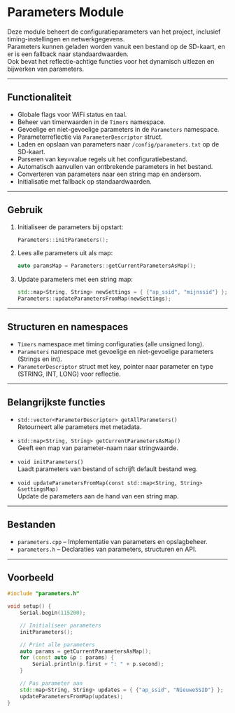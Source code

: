 # Parameters Module

Deze module beheert de configuratieparameters van het project, inclusief timing-instellingen en netwerkgegevens.  
Parameters kunnen geladen worden vanuit een bestand op de SD-kaart, en er is een fallback naar standaardwaarden.  
Ook bevat het reflectie-achtige functies voor het dynamisch uitlezen en bijwerken van parameters.

---

## Functionaliteit

- Globale flags voor WiFi status en taal.
- Beheer van timerwaarden in de `Timers` namespace.
- Gevoelige en niet-gevoelige parameters in de `Parameters` namespace.
- Parameterreflectie via `ParameterDescriptor` struct.
- Laden en opslaan van parameters naar `/config/parameters.txt` op de SD-kaart.
- Parseren van key=value regels uit het configuratiebestand.
- Automatisch aanvullen van ontbrekende parameters in het bestand.
- Converteren van parameters naar een string map en andersom.
- Initialisatie met fallback op standaardwaarden.

---

## Gebruik

1. Initialiseer de parameters bij opstart:
    ```cpp
    Parameters::initParameters();
    ```

2. Lees alle parameters uit als map:
    ```cpp
    auto paramsMap = Parameters::getCurrentParametersAsMap();
    ```

3. Update parameters met een string map:
    ```cpp
    std::map<String, String> newSettings = { {"ap_ssid", "mijnssid"} };
    Parameters::updateParametersFromMap(newSettings);
    ```

---

## Structuren en namespaces

- `Timers` namespace met timing configuraties (alle unsigned long).  
- `Parameters` namespace met gevoelige en niet-gevoelige parameters (Strings en int).  
- `ParameterDescriptor` struct met key, pointer naar parameter en type (STRING, INT, LONG) voor reflectie.

---

## Belangrijkste functies

- `std::vector<ParameterDescriptor> getAllParameters()`  
  Retourneert alle parameters met metadata.

- `std::map<String, String> getCurrentParametersAsMap()`  
  Geeft een map van parameter-naam naar stringwaarde.

- `void initParameters()`  
  Laadt parameters van bestand of schrijft default bestand weg.

- `void updateParametersFromMap(const std::map<String, String> &settingsMap)`  
  Update de parameters aan de hand van een string map.

---

## Bestanden

- `parameters.cpp` – Implementatie van parameters en opslagbeheer.  
- `parameters.h` – Declaraties van parameters, structuren en API.

---

## Voorbeeld

```cpp
#include "parameters.h"

void setup() {
    Serial.begin(115200);

    // Initialiseer parameters
    initParameters();

    // Print alle parameters
    auto params = getCurrentParametersAsMap();
    for (const auto &p : params) {
        Serial.println(p.first + ": " + p.second);
    }

    // Pas parameter aan
    std::map<String, String> updates = { {"ap_ssid", "NieuweSSID"} };
    updateParametersFromMap(updates);
}
